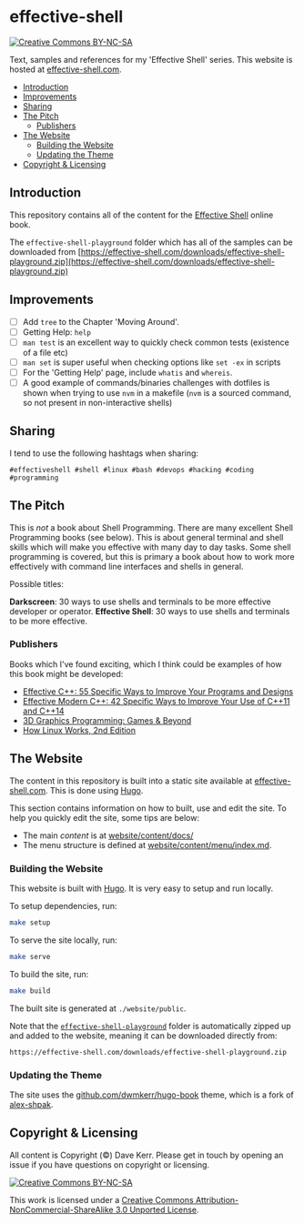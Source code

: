 # effective-shell 

[![Creative Commons BY-NC-SA](https://i.creativecommons.org/l/by-nc-sa/3.0/80x15.png)](http://creativecommons.org/licenses/by-nc-sa/3.0/)

Text, samples and references for my 'Effective Shell' series. This website is hosted at [effective-shell.com](https://effective-shell.com).

<!-- vim-markdown-toc GFM -->

* [Introduction](#introduction)
* [Improvements](#improvements)
* [Sharing](#sharing)
* [The Pitch](#the-pitch)
    * [Publishers](#publishers)
* [The Website](#the-website)
    * [Building the Website](#building-the-website)
    * [Updating the Theme](#updating-the-theme)
* [Copyright & Licensing](#copyright--licensing)

<!-- vim-markdown-toc -->

## Introduction

This repository contains all of the content for the [Effective Shell](https://effective-shell.com/) online book.

The `effective-shell-playground` folder which has all of the samples can be downloaded from [https://effective-shell.com/downloads/effective-shell-playground.zip](https://effective-shell.com/downloads/effective-shell-playground.zip)

## Improvements

- [ ] Add `tree` to the Chapter 'Moving Around'.
- [ ] Getting Help: `help`
- [ ] `man test` is an excellent way to quickly check common tests (existence of a file etc)
- [ ] `man set` is super useful when checking options like `set -ex` in scripts
- [ ] For the 'Getting Help' page, include `whatis` and `whereis`.
- [ ] A good example of commands/binaries challenges with dotfiles is shown when trying to use `nvm` in a makefile (`nvm` is a sourced command, so not present in non-interactive shells)

## Sharing

I tend to use the following hashtags when sharing:

```
#effectiveshell #shell #linux #bash #devops #hacking #coding #programming
```

## The Pitch

This is _not_ a book about Shell Programming. There are many excellent Shell Programming books (see below). This is about general terminal and shell skills which will make you effective with many day to day tasks. Some shell programming is covered, but this is primary a book about how to work more effectively with command line interfaces and shells in general.

Possible titles:

**Darkscreen**: 30 ways to use shells and terminals to be more effective developer or operator.
**Effective Shell**: 30 ways to use shells and terminals to be more effective.

### Publishers

Books which I've found exciting, which I think could be examples of how this book might be developed:

- [Effective C++: 55 Specific Ways to Improve Your Programs and Designs](https://www.amazon.com/Effective-Specific-Improve-Programs-Designs/dp/0321334876)
- [Effective Modern C++: 42 Specific Ways to Improve Your Use of C++11 and C++14](https://www.amazon.com/Effective-Modern-Specific-Ways-Improve/dp/1491903996)
- [3D Graphics Programming: Games & Beyond](https://www.amazon.com/3D-Graphics-Programming-Games-Beyond/dp/0672319292/)
- [How Linux Works, 2nd Edition](https://nostarch.com/howlinuxworks2)

## The Website

The content in this repository is built into a static site available at [effective-shell.com](https://effective-shell). This is done using [Hugo](https://gohugo.io/).

This section contains information on how to built, use and edit the site. To help you quickly edit the site, some tips are below:

- The main _content_ is at [website/content/docs/](website/content/docs/)
- The menu structure is defined at [website/content/menu/index.md](website/content/menu/index.md).

### Building the Website

This website is built with [Hugo](https://gohugo.io/). It is very easy to setup and run locally.

To setup dependencies, run:

```sh
make setup
```

To serve the site locally, run:

```sh
make serve
```

To build the site, run:

```sh
make build
```

The built site is generated at `./website/public`.

Note that the [`effective-shell-playground`](./effective-shell-playground) folder is automatically zipped up and added to the website, meaning it can be downloaded directly from:

```
https://effective-shell.com/downloads/effective-shell-playground.zip
```

### Updating the Theme

The site uses the [github.com/dwmkerr/hugo-book](https://github.com/dwmkerr/hugo-book) theme, which is a fork of [alex-shpak](https://github.com/alex-shpak/hugo-book).

## Copyright & Licensing

All content is Copyright (©) Dave Kerr. Please get in touch by opening an issue if you have questions on copyright or licensing.

[![Creative Commons BY-NC-SA](https://i.creativecommons.org/l/by-nc-sa/3.0/88x31.png)](http://creativecommons.org/licenses/by-nc-sa/3.0/)

This work is licensed under a [Creative Commons Attribution-NonCommercial-ShareAlike 3.0 Unported License](http://creativecommons.org/licenses/by-nc-sa/3.0/).
